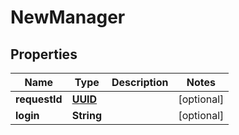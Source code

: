 
# NewManager

## Properties
Name | Type | Description | Notes
------------ | ------------- | ------------- | -------------
**requestId** | [**UUID**](UUID.md) |  |  [optional]
**login** | **String** |  |  [optional]



